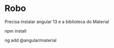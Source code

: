# Robo

Precisa instalar angular 13 e a biblioteca do Material

npm install

ng add @angular/material
